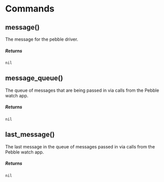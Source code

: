 # Commands

## message() 

The message for the pebble driver.

##### Returns 

`nil`

## message_queue()

The queue of messages that are being passed in via calls from the Pebble watch app.

##### Returns 

`nil`

## last_message()

The last message in the queue of messages passed in via calls from the Pebble watch app.

##### Returns 

`nil`